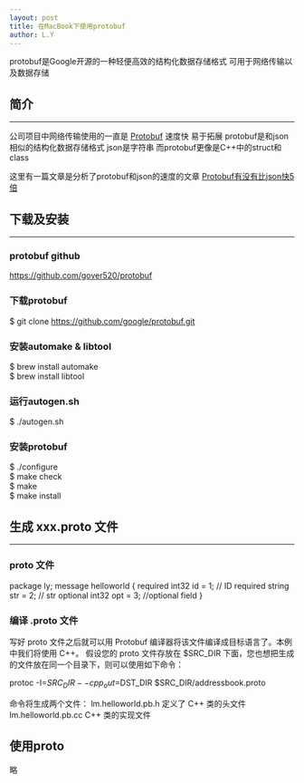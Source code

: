 ```yaml
---
layout: post
title: 在MacBook下使用protobuf
author: L.Y
---
```


protobuf是Google开源的一种轻便高效的结构化数据存储格式 可用于网络传输以及数据存储

## 简介
-----

公司项目中网络传输使用的一直是 [Protobuf](https://github.com/gover520/protobuf) 速度快 易于拓展
protobuf是和json相似的结构化数据存储格式 json是字符串 而protobuf更像是C++中的struct和class

这里有一篇文章是分析了protobuf和json的速度的文章 [Protobuf有没有比json快5倍](http://www.sohu.com/a/136487507_505779)


## 下载及安装
-----

### protobuf github
https://github.com/gover520/protobuf

### 下载protobuf
$ git clone https://github.com/google/protobuf.git 

### 安装automake & libtool
$ brew install automake  
$ brew install libtool

### 运行autogen.sh
$ ./autogen.sh

### 安装protobuf
$ ./configure  
$ make check  
$ make  
$ make install 


## 生成 xxx.proto 文件
-----
### proto 文件
package ly; 
message helloworld 
{ 
	required int32     id = 1;  // ID 
	required string    str = 2;  // str 
	optional int32     opt = 3;  //optional field 
}

### 编译 .proto 文件
写好 proto 文件之后就可以用 Protobuf 编译器将该文件编译成目标语言了。本例中我们将使用 C++。
假设您的 proto 文件存放在 $SRC_DIR 下面，您也想把生成的文件放在同一个目录下，则可以使用如下命令：

protoc -I=$SRC_DIR --cpp_out=$DST_DIR $SRC_DIR/addressbook.proto

命令将生成两个文件：
lm.helloworld.pb.h 定义了 C++ 类的头文件
lm.helloworld.pb.cc C++ 类的实现文件

## 使用proto

略